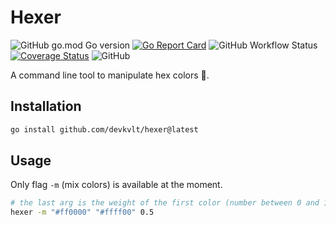 # Hexer

![GitHub go.mod Go version](https://img.shields.io/github/go-mod/go-version/devkvlt/hexer)
[![Go Report Card](https://goreportcard.com/badge/github.com/devkvlt/hexer)](https://goreportcard.com/report/github.com/devkvlt/hexer)
![GitHub Workflow Status](https://img.shields.io/github/workflow/status/devkvlt/hexer/Test?label=tests)
[![Coverage Status](https://coveralls.io/repos/github/devkvlt/hexer/badge.svg)](https://coveralls.io/github/devkvlt/hexer)
![GitHub](https://img.shields.io/github/license/devkvlt/hexer)

A command line tool to manipulate hex colors 🎨.

## Installation

```bash
go install github.com/devkvlt/hexer@latest
```

## Usage

Only flag `-m` (mix colors) is available at the moment.

```bash
# the last arg is the weight of the first color (number between 0 and 1)
hexer -m "#ff0000" "#ffff00" 0.5
```
